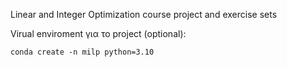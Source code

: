 Linear and Integer Optimization course project and exercise sets

Virual enviroment για το project (optional):
```
conda create -n milp python=3.10
```

